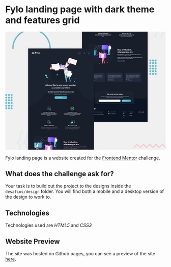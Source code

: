 # Fylo landing page with dark theme and features grid

![Design preview for the Fylo landing page with dark theme and features grid challenge](./desafios/design/desktop-preview.jpg)

Fylo landing page is a website created for the <a href="https://www.frontendmentor.io">Frontend Mentor</a> challenge.


## What does the challenge ask for?

Your task is to build out the project to the designs inside the `desafios/design` folder. You will find both a mobile and a desktop version of the design to work to. 

## Technologies

Technologies used are *HTML5* and *CSS3*

## Website Preview

The site was hosted on Github pages, you can see a preview of the site <a href="https://fylostorage.netlify.com/">here</a>.

